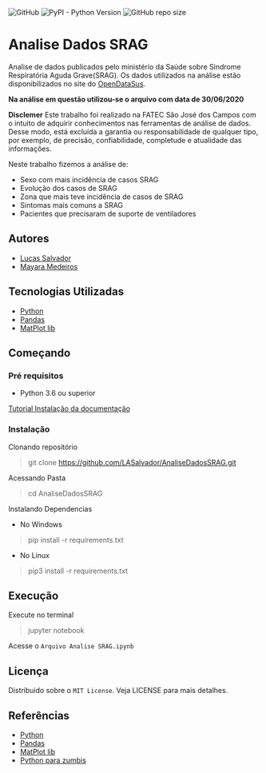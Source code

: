 ![GitHub](https://img.shields.io/github/license/LASalvador/AnaliseDadosSRAG)
![PyPI - Python Version](https://img.shields.io/pypi/pyversions/matplotlib)
![GitHub repo size](https://img.shields.io/github/repo-size/LASalvador/AnaliseDadosSRAG)

# Analise Dados SRAG

Analise de dados publicados pelo ministério da Saúde sobre Sindrome Respiratória Aguda Grave(SRAG). Os dados utilizados na análise estão disponibilizados no site do [OpenDataSus](https://opendatasus.saude.gov.br/dataset/bd-srag-2020).

**Na análise em questão utilizou-se o arquivo com data de  30/06/2020**

**Disclemer**
 Este trabalho foi realizado na FATEC São José dos Campos com o intuito de adquirir conhecimentos nas ferramentas de análise de dados. Desse modo, está excluída a garantia ou responsabilidade de qualquer tipo, por exemplo, de precisão, confiabilidade, completude e atualidade das informações.

Neste trabalho fizemos a análise de: 
- Sexo com mais incidência de casos SRAG
- Evolução dos casos de SRAG
- Zona que mais teve incidência de casos de SRAG
- Sintomas mais comuns a SRAG
- Pacientes que precisaram de suporte de ventiladores

## Autores
- [Lucas Salvador](https://github.com/lasalvador)
- [Mayara Medeiros](https://github.com/mayaramedeiros)


## Tecnologias Utilizadas
- [Python](https://www.python.org/)
- [Pandas](https://pandas.pydata.org/docs/index.html)
- [MatPlot lib](https://matplotlib.org/3.2.1/index.html)

## Começando
### Pré requisitos

- Python 3.6 ou superior

[Tutorial Instalação da documentação](https://www.python.org/downloads/)

### Instalação

Clonando repositório

> git clone https://github.com/LASalvador/AnaliseDadosSRAG.git

Acessando Pasta

> cd AnaliseDadosSRAG

Instalando Dependencias

- No Windows

> pip install -r requirements.txt

- No Linux

> pip3 install -r requirements.txt

## Execução

Execute no terminal

> jupyter notebook

Acesse o `Arquivo Analise SRAG.ipynb`

## Licença

Distribuido sobre o `MIT License`. Veja LICENSE para mais detalhes.


## Referências

- [Python](https://www.python.org/)
- [Pandas](https://pandas.pydata.org/docs/index.html)
- [MatPlot lib](https://matplotlib.org/3.2.1/index.html)
- [Python para zumbis](https://github.com/fmasanori/CursoPyLadiesSP/blob/master/OpendataSUS%20SRAG%202020.ipynb)

